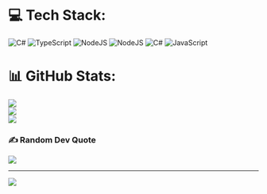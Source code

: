 
# 💻 Tech Stack:
![C#](https://img.shields.io/badge/c%23-%23239120.svg?style=flat&logo=csharp&logoColor=white) ![TypeScript](https://img.shields.io/badge/typescript-%23007ACC.svg?style=flat&logo=typescript&logoColor=white) ![NodeJS](https://img.shields.io/badge/node.js-6DA55F?style=flat&logo=node.js&logoColor=white) ![NodeJS](https://img.shields.io/badge/node.js-6DA55F?style=flat&logo=node.js&logoColor=white) ![C#](https://img.shields.io/badge/c%23-%23239120.svg?style=flat&logo=csharp&logoColor=white) ![JavaScript](https://img.shields.io/badge/javascript-%23323330.svg?style=flat&logo=javascript&logoColor=%23F7DF1E)
# 📊 GitHub Stats:
![](https://github-readme-stats.vercel.app/api?username=KianaRamezanian&theme=radical&hide_border=false&include_all_commits=false&count_private=false)<br/>
![](https://github-readme-streak-stats.herokuapp.com/?user=KianaRamezanian&theme=radical&hide_border=false)<br/>
![](https://github-readme-stats.vercel.app/api/top-langs/?username=KianaRamezanian&theme=radical&hide_border=false&include_all_commits=false&count_private=false&layout=compact)

### ✍️ Random Dev Quote
![](https://quotes-github-readme.vercel.app/api?type=horizontal&theme=radical)

---
[![](https://visitcount.itsvg.in/api?id=KianaRamezanian&icon=0&color=11)](https://visitcount.itsvg.in)

<!-- Proudly created with GPRM ( https://gprm.itsvg.in ) -->
